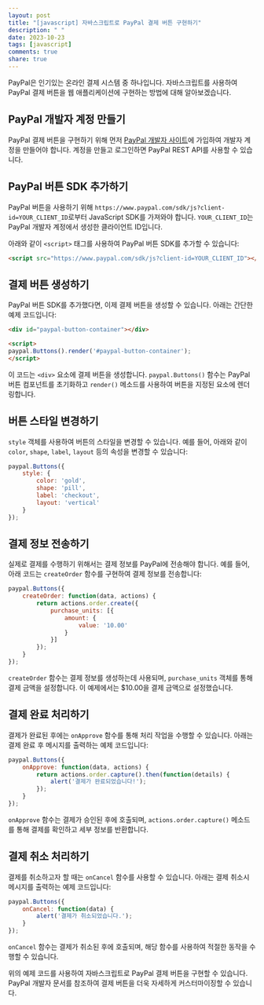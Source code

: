 ```yaml
---
layout: post
title: "[javascript] 자바스크립트로 PayPal 결제 버튼 구현하기"
description: " "
date: 2023-10-23
tags: [javascript]
comments: true
share: true
---
```


PayPal은 인기있는 온라인 결제 시스템 중 하나입니다. 자바스크립트를 사용하여 PayPal 결제 버튼을 웹 애플리케이션에 구현하는 방법에 대해 알아보겠습니다.

## PayPal 개발자 계정 만들기

PayPal 결제 버튼을 구현하기 위해 먼저 [PayPal 개발자 사이트](https://developer.paypal.com/)에 가입하여 개발자 계정을 만들어야 합니다. 계정을 만들고 로그인하면 PayPal REST API를 사용할 수 있습니다.

## PayPal 버튼 SDK 추가하기

PayPal 버튼을 사용하기 위해 `https://www.paypal.com/sdk/js?client-id=YOUR_CLIENT_ID`로부터 JavaScript SDK를 가져와야 합니다. `YOUR_CLIENT_ID`는 PayPal 개발자 계정에서 생성한 클라이언트 ID입니다.

아래와 같이 `<script>` 태그를 사용하여 PayPal 버튼 SDK를 추가할 수 있습니다:

```html
<script src="https://www.paypal.com/sdk/js?client-id=YOUR_CLIENT_ID"></script>
```

## 결제 버튼 생성하기

PayPal 버튼 SDK를 추가했다면, 이제 결제 버튼을 생성할 수 있습니다. 아래는 간단한 예제 코드입니다:

```html
<div id="paypal-button-container"></div>

<script>
paypal.Buttons().render('#paypal-button-container');
</script>
```

이 코드는 `<div>` 요소에 결제 버튼을 생성합니다. `paypal.Buttons()` 함수는 PayPal 버튼 컴포넌트를 초기화하고 `render()` 메소드를 사용하여 버튼을 지정된 요소에 렌더링합니다.

## 버튼 스타일 변경하기

`style` 객체를 사용하여 버튼의 스타일을 변경할 수 있습니다. 예를 들어, 아래와 같이 `color`, `shape`, `label`, `layout` 등의 속성을 변경할 수 있습니다:

```javascript
paypal.Buttons({
    style: {
        color: 'gold',
        shape: 'pill',
        label: 'checkout',
        layout: 'vertical'
    }
});
```

## 결제 정보 전송하기

실제로 결제를 수행하기 위해서는 결제 정보를 PayPal에 전송해야 합니다. 예를 들어, 아래 코드는 `createOrder` 함수를 구현하여 결제 정보를 전송합니다:

```javascript
paypal.Buttons({
    createOrder: function(data, actions) {
        return actions.order.create({
            purchase_units: [{
                amount: {
                    value: '10.00'
                }
            }]
        });
    }
});
```

`createOrder` 함수는 결제 정보를 생성하는데 사용되며, `purchase_units` 객체를 통해 결제 금액을 설정합니다. 이 예제에서는 $10.00을 결제 금액으로 설정했습니다.

## 결제 완료 처리하기

결제가 완료된 후에는 `onApprove` 함수를 통해 처리 작업을 수행할 수 있습니다. 아래는 결제 완료 후 메시지를 출력하는 예제 코드입니다:

```javascript
paypal.Buttons({
    onApprove: function(data, actions) {
        return actions.order.capture().then(function(details) {
            alert('결제가 완료되었습니다!');
        });
    }
});
```

`onApprove` 함수는 결제가 승인된 후에 호출되며, `actions.order.capture()` 메소드를 통해 결제를 확인하고 세부 정보를 반환합니다.

## 결제 취소 처리하기

결제를 취소하고자 할 때는 `onCancel` 함수를 사용할 수 있습니다. 아래는 결제 취소시 메시지를 출력하는 예제 코드입니다:

```javascript
paypal.Buttons({
    onCancel: function(data) {
        alert('결제가 취소되었습니다.');
    }
});
```

`onCancel` 함수는 결제가 취소된 후에 호출되며, 해당 함수를 사용하여 적절한 동작을 수행할 수 있습니다.

위의 예제 코드를 사용하여 자바스크립트로 PayPal 결제 버튼을 구현할 수 있습니다. PayPal 개발자 문서를 참조하여 결제 버튼을 더욱 자세하게 커스터마이징할 수 있습니다.